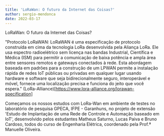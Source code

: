 ```yaml
---
title: 'LoRaWan: O futuro da Internet das Coisas?'
author: sergio-mendonca
date: 2022-03-17
---
```


LoRaWan: O futuro da Internet das Coisas?

<!--more-->

"Protocolo LoRaWAN: LoRaWAN é uma especificação de protocolo construída em cima da tecnologia LoRa desenvolvida pela Aliança LoRa. Ele usa espectro radioelétrico sem licença nas bandas Industrial, Científica e Médica (ISM) para permitir a comunicação de baixa potência e ampla área entre sensores remotos e gateways conectados à rede. Esta abordagem baseada em padrões para a construção de um LPWAN permite a instalação rápida de redes IoT públicas ou privadas em qualquer lugar usando hardware e software que seja bidirecionalmente seguro, interoperável e móvel, fornece uma localização precisa e funciona do jeito que você espera." (LoRa-Alliance)[https://www.lora-alliance.org/lorawan-specification]

Começamos os nossos estudos com LoRa-Wan em ambiente de testes no laboratório de pesquisa GPECA, IFPE - Garanhuns, no projeto de extensão 'Estudo de Implantação de uma Rede de Controle e Automação baseado em IoT', desenvolvido pelos estudantes Matheus Saturno, Lucas Paiva e Bruno Cardoso, todos do curso de Engenharia Elétrica, coordenado pela Prof.ª Manuelle Oliveira.

